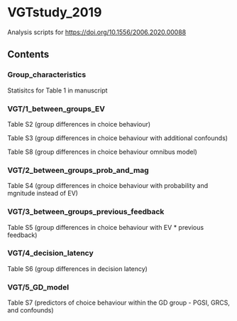 # VGTstudy_2019
Analysis scripts for https://doi.org/10.1556/2006.2020.00088

## Contents

### Group_characteristics

Statisitcs for Table 1 in manuscript

### VGT/1_between_groups_EV

Table S2 (group differences in choice behaviour)

Table S3 (group differences in choice behaviour with additional confounds)

Table S8 (group differences in choice behaviour omnibus model)

### VGT/2_between_groups_prob_and_mag

Table S4 (group differences in choice behaviour with probability and mgnitude instead of EV)

### VGT/3_between_groups_previous_feedback

Table S5 (group differences in choice behaviour with EV * previous feedback)

### VGT/4_decision_latency

Table S6 (group differences in decision latency)

### VGT/5_GD_model

Table S7 (predictors of choice behaviour within the GD group - PGSI, GRCS, and confounds)



#### 

